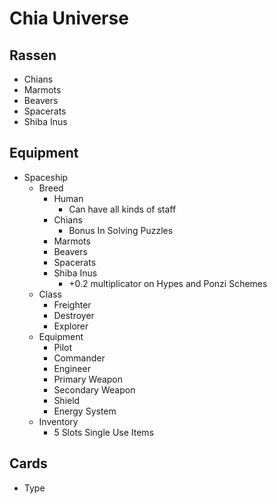 # Chia Universe

## Rassen

- Chians
- Marmots
- Beavers
- Spacerats
- Shiba Inus

## Equipment

- Spaceship
  - Breed
    - Human
      - Can have all kinds of staff
    - Chians
      - Bonus In Solving Puzzles
    - Marmots
    - Beavers
    - Spacerats
    - Shiba Inus
      - +0.2 multiplicator on Hypes and Ponzi Schemes
  - Class
    - Freighter
    - Destroyer
    - Explorer
  - Equipment
    - Pilot
    - Commander
    - Engineer
    - Primary Weapon
    - Secondary Weapon
    - Shield
    - Energy System
  - Inventory
    - 5 Slots Single Use Items

## Cards

- Type
